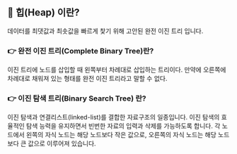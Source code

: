 ## 📌 힙(Heap) 이란?
데이터를 최댓값과 최솟값을 빠르게 찿기 위해 고안된 완전 이진 트리 입니다.

### 👉 완전 이진 트리(Complete Binary Tree)란? 
이진 트리에 노드를 삽입할 때 왼쪽부터 차례대로 삽입하는 트리이다.
만약에 오른쪽에 차례대로 채워져 있는 형태를 완전 이진 트리라고 말할 수 없다.

### 👉 이진 탐색 트리(Binary Search Tree) 란?
이진 탐색과 연결리스트(linked-list)를 결합한 자료구조의 일종입니다.
이진 탐색의 효율적인 탐색 능력을 유지하면서 빈번한 자료의 입력과 삭제를 가능하도록 합니다.
각 노드에서 왼쪽의 자식 노드는 해당 노드보다 작은 값으로, 오른쪽의 자식 노드는 해당 노드보다 큰 값으로 이루어져 있습니다.


